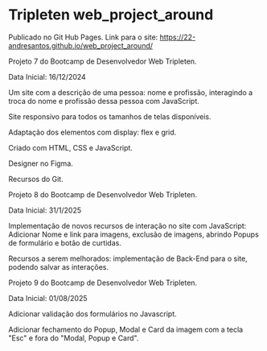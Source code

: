 # Tripleten web_project_around

Publicado no Git Hub Pages.
Link para o site: https://22-andresantos.github.io/web_project_around/

Projeto 7 do Bootcamp de Desenvolvedor Web Tripleten.

Data Inicial: 16/12/2024

Um site com a descrição de uma pessoa: nome e profissão, interagindo a troca do nome e profissão dessa pessoa com JavaScript.

Site responsivo para todos os tamanhos de telas disponíveis.

Adaptação dos elementos com display: flex e grid.

Criado com HTML, CSS e JavaScript.

Designer no Figma.

Recursos do Git.

Projeto 8 do Bootcamp de Desenvolvedor Web Tripleten.

Data Inicial: 31/1/2025

Implementação de novos recursos de interação no site com JavaScript:
Adicionar Nome e link para imagens, exclusão de imagens, abrindo Popups de formulário e botão de curtidas.

Recursos a serem melhorados:
implementação de Back-End para o site, podendo salvar as interações.

Projeto 9 do Bootcamp de Desenvolvedor Web Tripleten.

Data Inicial: 01/08/2025

Adicionar validação dos formulários no Javascript.

Adicionar fechamento do Popup, Modal e Card da imagem com a tecla "Esc" e fora do "Modal, Popup e Card".
